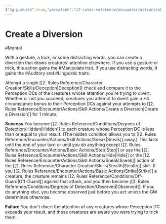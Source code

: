 ```yaml
---
{"dg-publish":true,"permalink":"/2-rules-reference/encounter/actions/skill-actions/create-a-diversion/"}
---
```


# Create a Diversion
#Mental 

With a gesture, a trick, or some distracting words, you can create a diversion that draws creatures' attention elsewhere. If you use a gesture or trick, this action gains the #Manipulate trait. If you use distracting words, it gains the #Auditory and #Linguistic traits.

Attempt a single [[2. Rules Reference/Character Creation/Skills/Deception\|Deception]] check and compare it to the Perception DCs of the creatures whose attention you're trying to divert. Whether or not you succeed, creatures you attempt to divert gain a +4 circumstance bonus to their Perception DCs against your attempts to [[2. Rules Reference/Encounter/Actions/Skill Actions/Create a Diversion\|Create a Diversion]] for 1 minute.

**Success** You become [[2. Rules Reference/Conditions/Degrees of Detection/Hidden\|Hidden]] to each creature whose Perception DC is less than or equal to your result. (The hidden condition allows you to [[2. Rules Reference/Encounter/Actions/Skill Actions/Sneak\|Sneak]] away.) This lasts until the end of your turn or until you do anything except [[2. Rules Reference/Encounter/Actions/Basic Actions/Step\|Step]] or use the [[2. Rules Reference/Encounter/Actions/Skill Actions/Hide\|Hide]] or the [[2. Rules Reference/Encounter/Actions/Skill Actions/Sneak\|Sneak]] action of the [[2. Rules Reference/Character Creation/Skills/Stealth\|Stealth]] skill. If you [[2. Rules Reference/Encounter/Actions/Basic Actions/Strike\|Strike]] a creature, the creature remains [[2. Rules Reference/Conditions/Off-Guard\|Off-Guard]] against that attack, and you then become [[2. Rules Reference/Conditions/Degrees of Detection/Observed\|Observed]]. If you do anything else, you become observed just before you act unless the GM determines otherwise.

**Failure** You don’t divert the attention of any creatures whose Perception DC exceeds your result, and those creatures are aware you were trying to trick them.
